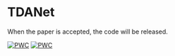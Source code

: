 # TDANet

When the paper is accepted, the code will be released.
	
[![PWC](https://img.shields.io/endpoint.svg?url=https://paperswithcode.com/badge/an-efficient-encoder-decoder-architecture/speech-separation-on-libri2mix)](https://paperswithcode.com/sota/speech-separation-on-libri2mix?p=an-efficient-encoder-decoder-architecture) [![PWC](https://img.shields.io/endpoint.svg?url=https://paperswithcode.com/badge/an-efficient-encoder-decoder-architecture/speech-separation-on-wham)](https://paperswithcode.com/sota/speech-separation-on-wham?p=an-efficient-encoder-decoder-architecture)
